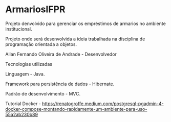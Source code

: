 # ArmariosIFPR
Projeto denvolvido para gerenciar os empréstimos de armarios no ambiente institucional.


Projeto onde será desenvolvida a ideia trabalhada na disciplina de programação orientada a objetos.

Allan Fernando Oliveira de Andrade - Desenvolvedor

Tecnologias utilizadas

Linguagem - Java.

Framework para persistência de dados - Hibernate.

Padrão de desenvolvimento - MVC.

Tutorial Docker - 
https://renatogroffe.medium.com/postgresql-pgadmin-4-docker-compose-montando-rapidamente-um-ambiente-para-uso-55a2ab230b89

